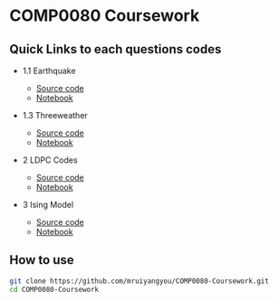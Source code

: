 # COMP0080 Coursework

## Quick Links to each questions codes

* 1.1 Earthquake
    * [Source code](/src/question1.1/earthquakeExercise.py)
    * [Notebook](/src/question1.1/earthquakeExercise.ipynb)

* 1.3 Threeweather
    * [Source code](/src/question1.3/threewhether.py)
    * [Notebook](/src/question1.3/threewhether.ipynb)

* 2 LDPC Codes
    * [Source code](/src/question2/ldpc.py)
    * [Notebook](/src/question2/question2.ipynb)

* 3 Ising Model
    * [Source code](src/question3/Q3.py)     
    * [Notebook](/src/question3/Q3.ipynb)

## How to use

```bash
git clone https://github.com/mruiyangyou/COMP0080-Coursework.git
cd COMP0080-Coursework
```
